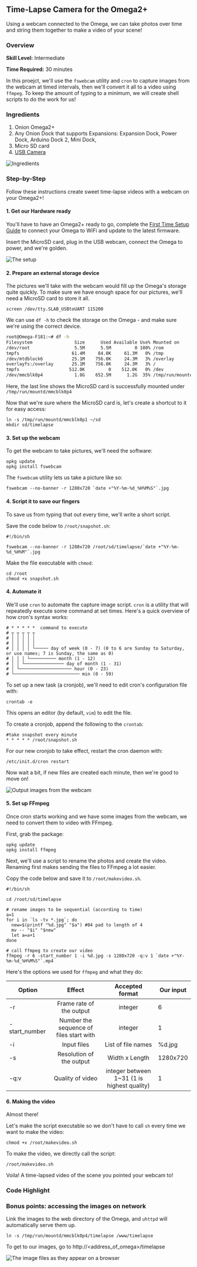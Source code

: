 ## Time-Lapse Camera for the Omega2+
<!-- // brief intro to the project -->

Using a webcam connected to the Omega, we can take photos over time and string them together to make a video of your scene!


<!-- // include a photo of the final result -->
### Overview

**Skill Level:** Intermediate

**Time Required:** 30 minutes

<!-- // go into some detail here about how we're going to be implementing the project // eg. which programming language we'll be using, APIs // include links to any api or module references -->

In this proejct, we'll use the `fswebcam` utility and `cron` to capture images from the webcam at timed intervals, then we'll convert it all to a video using `ffmpeg`. To keep the amount of typing to a minimum, we will create shell scripts to do the work for us!

### Ingredients

<!-- // a numbered list of all physical items used to make this project // all items should be linked to a place online where they can be bought // the Onion items should be linked to their corresponding Onion store page -->

1. Onion Omega2+
1. Any Onion Dock that supports Expansions: Expansion Dock, Power Dock, Arduino Dock 2, Mini Dock,
1. Micro SD card
1. [USB Camera](https://www.logitech.com/en-ca/product/hd-pro-webcam-c920)

![Ingredients](./img/timelapse-camera-ingredients.jpg)

### Step-by-Step

Follow these instructions create sweet time-lapse videos with a webcam on your Omega2+!

<!-- // each step should be simple -->
#### 1. Get our Hardware ready

You'll have to have an Omega2+ ready to go, complete the [First Time Setup Guide](https://docs.onion.io/omega2-docs/first-time-setup.html) to connect your Omega to WiFi and update to the latest firmware.

Insert the MicroSD card, plug in the USB webcam, connect the Omega to power, and we're golden.

![The setup](./img/timelapse-camera-setup.jpg)

#### 2. Prepare an external storage device

The pictures we'll take with the webcam would fill up the Omega's storage quite quickly. To make sure we have enough space for our pictures, we'll need a MicroSD card to store it all.

```
screen /dev/tty.SLAB_USBtoUART 115200
```


We can use `df -h` to check the storage on the Omega - and make sure we're using the correct device.

``` bash
root@Omega-F181:~# df -h
Filesystem                Size      Used Available Use% Mounted on
/dev/root                 5.5M      5.5M         0 100% /rom
tmpfs                    61.4M     84.0K     61.3M   0% /tmp
/dev/mtdblock6           25.1M    756.0K     24.3M   3% /overlay
overlayfs:/overlay       25.1M    756.0K     24.3M   3% /
tmpfs                   512.0K         0    512.0K   0% /dev
/dev/mmcblk0p4            1.8G    652.5M      1.2G  35% /tmp/run/mountd/mmcblk0p4
```

Here, the last line shows the MicroSD card is successfully mounted under `/tmp/run/mountd/mmcblk0p4`

Now that we're sure where the MicroSD card is, let's create a shortcut to it for easy access:

```
ln -s /tmp/run/mountd/mmcblk0p1 ~/sd
mkdir sd/timelapse
```


#### 3. Set up the webcam

To get the webcam to take pictures, we'll need the software:

```
opkg update
opkg install fswebcam
```


The `fswebcam` utility lets us take a picture like so:

```
fswebcam --no-banner -r 1280x720 `date +"%Y-%m-%d_%H%M%S"`.jpg
```

#### 4. Script it to save our fingers


To save us from typing that out every time, we'll write a short script.

Save the code below to `/root/snapshot.sh`:

``` shell 
#!/bin/sh

fswebcam --no-banner -r 1280x720 /root/sd/timelapse/`date +"%Y-%m-%d_%H%M"`.jpg
```

Make the file executable with `chmod`:

```
cd /root
chmod +x snapshot.sh
```


#### 4. Automate it

We'll use `cron` to automate the capture image script. `cron` is a utility that will repeatedly execute some command at set times. Here's a quick overview of how cron's syntax works:

```
# * * * * *  command to execute
# ┬ ┬ ┬ ┬ ┬
# │ │ │ │ │
# │ │ │ │ │
# │ │ │ │ └───── day of week (0 - 7) (0 to 6 are Sunday to Saturday, or use names; 7 is Sunday, the same as 0)
# │ │ │ └────────── month (1 - 12)
# │ │ └─────────────── day of month (1 - 31)
# │ └──────────────────── hour (0 - 23)
# └───────────────────────── min (0 - 59)
```

To set up a new task (a cronjob), we'll need to edit cron's configuration file with:

```
crontab -e
```

This opens an editor (by default, `vim`) to edit the file.

To create a cronjob, append the following to the `crontab`:
```
#take snapshot every minute
* * * * * /root/snapshot.sh 
```

For our new cronjob to take effect, restart the cron daemon with:

```
/etc/init.d/cron restart
```

Now wait a bit, if new files are created each minute, then we're good to move on!

![Output images from the webcam](./img/timelapse-camera-fs-output-page.png)


#### 5. Set up FFmpeg

Once cron starts working and we have some images from the webcam, we need to convert them to video with FFmpeg.

First, grab the package:

```
opkg update
opkg install ffmpeg
```

Next, we'll use a script to rename the photos and create the video. Renaming first makes sending the files to FFmpeg a lot easier.

Copy the code below and save it to `/root/makevideo.sh`.

```
#!/bin/sh

cd /root/sd/timelapse

# rename images to be sequential (according to time)
a=1
for i in `ls -tv *.jpg`; do
  new=$(printf "%d.jpg" "$a") #04 pad to length of 4
  mv -- "$i" "$new"
  let a=a+1
done

# call ffmpeg to create our video
ffmpeg -r 6 -start_number 1 -i %d.jpg -s 1280x720 -q:v 1 `date +"%Y-%m-%d_%H%M%S"`.mp4
```

Here's the options we used for `ffmpeg` and what they do:

| Option | Effect | Accepted format | Our input |
|---------------|:---------------------------------------:|:-------------------------------------------:|-----------|
| -r | Frame rate of the output | integer | 6 |
| -start_number | Number the sequence of files start with | integer | 1 |
| -i | Input files | List of file names | %d.jpg |
| -s | Resolution of the output | Width x Length | 1280x720 |
| -q:v | Quality of video | integer between 1~31 (1 is highest quality) | 1 |


#### 6. Making the video

Almost there!

Let's make the script executable so we don't have to call `sh` every time we want to make the video:
```
chmod +x /root/makevideo.sh
```

To make the video, we directly call the script:

```
/root/makevideo.sh
```

Voila! A time-lapsed video of the scene you pointed your webcam to!

### Code Highlight

<!-- // one or two paragraphs (max) about something cool we did in the code // just give a brief description/overview and provide links to where they can learn more (Onion Docs, online resources, etc) -->

### Bonus points: accessing the images on network

Link the images to the web directory of the Omega, and `uhttpd` will automatically serve them up.

```
ln -s /tmp/run/mountd/mmcblk0p4/timelapse /www/timelapse
```

To get to our images, go to http://<address_of_omega>/timelapse 


![The image files as they appear on a browser](./img/timelapse-camera-web-page.png)
